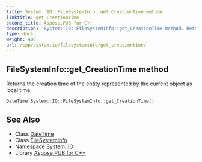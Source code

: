 ```yaml
---
title: System::IO::FileSystemInfo::get_CreationTime method
linktitle: get_CreationTime
second_title: Aspose.PUB for C++
description: 'System::IO::FileSystemInfo::get_CreationTime method. Returns the creation time of the entity represented by the current object as local time in C++.'
type: docs
weight: 400
url: /cpp/system.io/filesysteminfo/get_creationtime/
---
```

## FileSystemInfo::get_CreationTime method


Returns the creation time of the entity represented by the current object as local time.

```cpp
DateTime System::IO::FileSystemInfo::get_CreationTime()
```

## See Also

* Class [DateTime](../../../system/datetime/)
* Class [FileSystemInfo](../)
* Namespace [System::IO](../../)
* Library [Aspose.PUB for C++](../../../)
